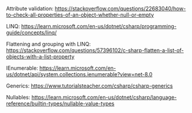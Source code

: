 Attribute validation: https://stackoverflow.com/questions/22683040/how-to-check-all-properties-of-an-object-whether-null-or-empty

LINQ: https://learn.microsoft.com/en-us/dotnet/csharp/programming-guide/concepts/linq/

Flattening and grouping with LINQ: https://stackoverflow.com/questions/57396102/c-sharp-flatten-a-list-of-objects-with-a-list-property

IEnumerable: https://learn.microsoft.com/en-us/dotnet/api/system.collections.ienumerable?view=net-8.0

Generics: https://www.tutorialsteacher.com/csharp/csharp-generics

Nullables: https://learn.microsoft.com/en-us/dotnet/csharp/language-reference/builtin-types/nullable-value-types

